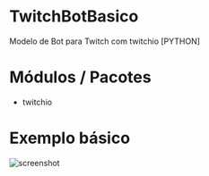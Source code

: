 # TwitchBotBasico
Modelo de Bot para Twitch com twitchio [PYTHON]

# Módulos / Pacotes
- twitchio

# Exemplo básico
![screenshot](https://live.staticflickr.com/65535/51254644164_f5fac804a5.jpg)
